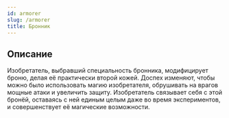 ```yaml
---
id: armorer
slug: /armorer
title: Бронник
---
```

## Описание
Изобретатель, выбравший специальность бронника, модифицирует броню, делая её практически второй кожей. Доспех изменяют, чтобы можно было использовать магию изобретателя, обрушивать на врагов мощные атаки и увеличить защиту. Изобретатель связывает себя с этой бронёй, оставаясь с ней единым целым даже во время экспериментов,  
и совершенствует её магические возможности.